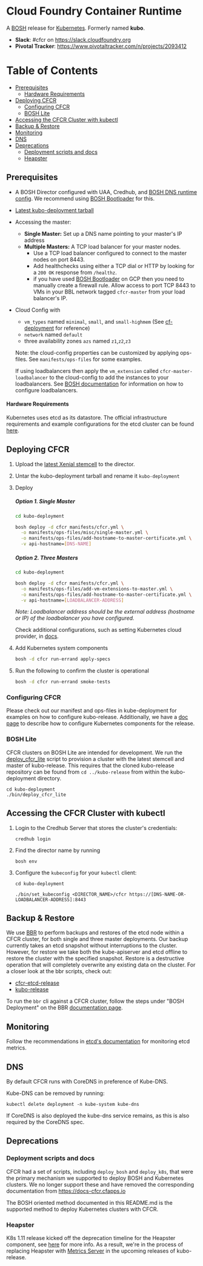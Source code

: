 # Cloud Foundry Container Runtime
A [BOSH](http://bosh.io/) release for [Kubernetes](http://kubernetes.io).  Formerly named **kubo**.

- **Slack**: #cfcr on https://slack.cloudfoundry.org
- **Pivotal Tracker**: https://www.pivotaltracker.com/n/projects/2093412

# Table of Contents
<!-- vscode-markdown-toc -->
* [Prerequisites](#Prerequisites)
  * [Hardware Requirements](#HardwareRequirements)
* [Deploying CFCR](#DeployingCFCR)
  * [Configuring CFCR](#ConfiguringCFCR)
  * [BOSH Lite](#BOSHLite)
* [Accessing the CFCR Cluster with kubectl](#AccessingtheCFCRClusterwithkubectl)
* [Backup & Restore](#BackupRestore)
* [Monitoring](#Monitoring)
* [DNS](#DNS)
* [Deprecations](#Deprecations)
  * [Deployment scripts and docs](#Deploymentscriptsanddocs)
  * [Heapster](#Heapster)

<!-- vscode-markdown-toc-config
	numbering=true
	autoSave=true
	/vscode-markdown-toc-config -->
<!-- /vscode-markdown-toc -->

##  <a name='Prerequisites'></a>Prerequisites
- A BOSH Director configured with UAA, Credhub, and [BOSH DNS runtime config](https://raw.githubusercontent.com/cloudfoundry/bosh-deployment/master/runtime-configs/dns.yml). We recommend using [BOSH Bootloader](https://github.com/cloudfoundry/bosh-bootloader) for this.
- [Latest kubo-deployment tarball](https://github.com/cloudfoundry-incubator/kubo-deployment/releases/latest)
- Accessing the master:
  - **Single Master:** Set up a DNS name pointing to your master's IP address
  - **Multiple Masters:** A TCP load balancer for your master nodes.
    - Use a TCP load balancer configured to connect to the master nodes on port 8443.
    - Add healthchecks using either a TCP dial or HTTP by looking for a `200 OK` response from `/healthz`.
    - if you have used [BOSH Bootloader](https://github.com/cloudfoundry/bosh-bootloader) on GCP then you need to manually create a firewall rule.  Allow access to port TCP 8443 to VMs in your BBL network tagged `cfcr-master` from your load balancer's IP.
- Cloud Config with
  - `vm_types` named `minimal`, `small`, and `small-highmem` (See [cf-deployment](https://github.com/cloudfoundry/cf-deployment) for reference)
  - `network` named `default`
  - three availability zones `azs` named `z1`,`z2`,`z3`

  Note: the cloud-config properties can be customized by applying ops-files. See `manifests/ops-files` for some examples.
  
  If using loadbalancers then apply the `vm_extension` called `cfcr-master-loadbalancer` to the cloud-config to add the instances to your loadbalancers. See [BOSH documentation](https://bosh.io/docs/cloud-config/#vm-extensions) for information on how to configure loadbalancers.

####  <a name='HardwareRequirements'></a>Hardware Requirements
Kubernetes uses etcd as its datastore. The official infrastructure requirements and example configurations for the etcd cluster can be found [here](https://github.com/etcd-io/etcd/blob/master/Documentation/op-guide/hardware.md).

##  <a name='DeployingCFCR'></a>Deploying CFCR

1. Upload the [latest Xenial stemcell](https://bosh.io/stemcells/#ubuntu-xenial) to the director.

1. Untar the kubo-deployment tarball and rename it `kubo-deployment`

1. Deploy

    ##### Option 1. Single Master

	```bash
	cd kubo-deployment

	bosh deploy -d cfcr manifests/cfcr.yml \
	  -o manifests/ops-files/misc/single-master.yml \
	  -o manifests/ops-files/add-hostname-to-master-certificate.yml \
	  -v api-hostname=[DNS-NAME]
	```

    ##### Option 2. Three Masters

	```bash
	cd kubo-deployment

	bosh deploy -d cfcr manifests/cfcr.yml \
	  -o manifests/ops-files/add-vm-extensions-to-master.yml \
	  -o manifests/ops-files/add-hostname-to-master-certificate.yml \
	  -v api-hostname=[LOADBALANCER-ADDRESS]
	```

	*Note: Loadbalancer address should be the external address (hostname or IP) of the loadbalancer you have configured.*

   Check additional configurations, such as setting Kubernetes cloud provider, in [docs](./docs/cloud-provider.md).

1. Add Kubernetes system components

    ```bash
    bosh -d cfcr run-errand apply-specs
    ```

1. Run the following to confirm the cluster is operational

    ```bash
    bosh -d cfcr run-errand smoke-tests
    ```
###  <a name='ConfiguringCFCR'></a>Configuring CFCR
Please check out our manifest and ops-files in kube-deployment for examples on how to configure kubo-release. Additionally, we have a [doc page](docs/configuring-kubernetes-properties.md) to describe how to configure Kubernetes components for the release.

###  <a name='BOSHLite'></a>BOSH Lite
CFCR clusters on BOSH Lite are intended for development. We run the [deploy_cfcr_lite](https://github.com/cloudfoundry-incubator/kubo-deployment/blob/master/bin/deploy_cfcr_lite) script to provision a cluster with the latest stemcell and master of kubo-release.  This requires that the cloned kubo-release repository can be found from `cd ../kubo-release` from within the kubo-deployment directory.

```
cd kubo-deployment
./bin/deploy_cfcr_lite
```
##  <a name='AccessingtheCFCRClusterwithkubectl'></a>Accessing the CFCR Cluster with kubectl

1. Login to the Credhub Server that stores the cluster's credentials:
	```
	credhub login
	```
1. Find the director name by running
	```
	bosh env
	```
1. Configure the `kubeconfig` for your `kubectl` client:
	```
	cd kubo-deployment

	./bin/set_kubeconfig <DIRECTOR_NAME>/cfcr https://[DNS-NAME-OR-LOADBALANCER-ADDRESS]:8443
	```
##  <a name='BackupRestore'></a>Backup & Restore
We use [BBR](https://github.com/cloudfoundry-incubator/bosh-backup-and-restore) to perform backups and restores of the etcd node within a CFCR cluster, for both single and three master deployments. Our backup currently takes an etcd snapshot without interruptions to the cluster. However, for restore we take both the kube-apiserver and etcd offline to restore the cluster with the specified snapshot. Restore is a destructive operation that will completely overwrite any existing data on the cluster. For a closer look at the bbr scripts, check out:
- [cfcr-etcd-release](https://github.com/cloudfoundry-incubator/cfcr-etcd-release/tree/master/jobs/bbr-etcd)
- [kubo-release](https://github.com/cloudfoundry-incubator/kubo-release/tree/master/jobs/bbr-kube-apiserver)

To run the `bbr` cli against a CFCR cluster, follow the steps under "BOSH Deployment" on the BBR [documentation page](https://docs.cloudfoundry.org/bbr/#bosh-deployment).

##  <a name='Monitoring'></a>Monitoring

Follow the recommendations in [etcd's documentation](https://github.com/etcd-io/etcd/blob/master/Documentation/metrics.md) for monitoring etcd
metrics.

##  <a name='DNS'></a>DNS

By default CFCR runs with CoreDNS in preference of Kube-DNS.

Kube-DNS can be removed by running: 

`kubectl delete deployment -n kube-system kube-dns`

If CoreDNS is also deployed the kube-dns service remains, as this is also required by the CoreDNS spec.

##  <a name='Deprecations'></a>Deprecations

###  <a name='Deploymentscriptsanddocs'></a>Deployment scripts and docs
CFCR had a set of scripts, including `deploy_bosh` and `deploy_k8s`, that were the primary mechanism we supported to deploy BOSH and Kubernetes clusters. We no longer support these and have removed the corresponding documentation from https://docs-cfcr.cfapps.io

The BOSH oriented method documented in this README.md is the supported method to deploy Kubernetes clusters with CFCR.

###  <a name='Heapster'></a>Heapster
K8s 1.11 release kicked off the deprecation timeline for the Heapster component, see [here](https://github.com/kubernetes/heapster/blob/master/docs/deprecation.md) for more info. As a result, we're in the process of replacing Heapster with [Metrics Server](https://github.com/kubernetes-incubator/metrics-server) in the upcoming releases of kubo-release.
